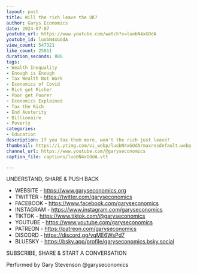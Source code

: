 ```yaml
---
layout: post
title: Will the rich leave the UK?
author: Garys Economics
date: 2024-07-07
youtube_url: https://www.youtube.com/watch?v=luobN4xGOdA
youtube_id: luobN4xGOdA
view_count: 547321
like_count: 25011
duration_seconds: 886
tags:
- Wealth Inequality
- Enough is Enough
- Tax Wealth Not Work
- Economics of Covid
- Rich get Richer
- Poor get Poorer
- Economics Explained
- Tax the Rich
- End Austerity
- Billionaire
- Poverty
categories:
- Education
description: If you tax them more, won't the rich just leave?
thumbnail: https://i.ytimg.com/vi_webp/luobN4xGOdA/maxresdefault.webp
channel_url: https://www.youtube.com/@garyseconomics
caption_file: captions/luobN4xGOdA.vtt

---
```


UNDERSTAND, SHARE & PUSH BACK

- WEBSITE - https://www.garyseconomics.org
- TWITTER  - https://twitter.com/garyseconomics
- FACEBOOK - https://www.facebook.com/garyseconomics
- INSTAGRAM  - https://www.instagram.com/garyseconomics
- TIKTOK - https://www.tiktok.com/@garyseconomics
- YOUTUBE -  https://www.youtube.com/garyseconomics
- PATREON - https://patreon.com/garyseconomics
- DISCORD - https://discord.gg/vqME6WsPd7
- BLUESKY - https://bsky.app/profile/garyseconomics.bsky.social

SUBSCRIBE, SHARE & START A CONVERSATION

Performed by Gary Stevenson
@garyseconomics
